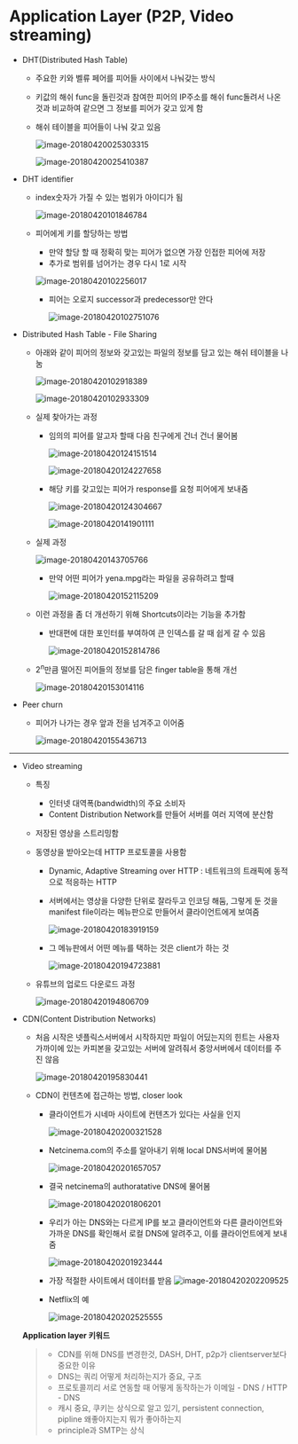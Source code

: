 # Application Layer (P2P, Video streaming)

* DHT(Distributed Hash Table)

  * 주요한 키와 벨류 페어를 피어들 사이에서 나눠갖는 방식

  * 키값의 해쉬 func을 돌린것과 참여한 피어의 IP주소를 해쉬 func돌려서 나온 것과 비교하여 같으면  그 정보를 피어가 갖고 있게 함

  * 해쉬 테이블을 피어들이 나눠 갖고 있음

    ![image-20180420025303315](/Users/soonhojang/Documents/마크다운/네트워크/assets/image-20180420025303315.png)

    ![image-20180420025410387](/Users/soonhojang/Documents/마크다운/네트워크/assets/image-20180420025410387.png)

* DHT identifier

  * index숫자가 가질 수 있는 범위가 아이디가 됨

    ![image-20180420101846784](/Users/soonhojang/Documents/마크다운/네트워크/assets/image-20180420101846784.png)

  * 피어에게 키를 할당하는 방법

    * 만약 할당 할 때 정확히 맞는 피어가 없으면 가장 인접한 피어에 저장
    * 추가로 범위를 넘어가는 경우 다시 1로 시작

    ![image-20180420102256017](/Users/soonhojang/Documents/마크다운/네트워크/assets/image-20180420102256017.png)

    * 피어는 오로지 successor과 predecessor만 안다

      ![image-20180420102751076](/Users/soonhojang/Documents/마크다운/네트워크/assets/image-20180420102751076.png)

* Distributed Hash Table - File Sharing

  * 아래와 같이 피어의 정보와 갖고있는 파일의 정보를 담고 있는 해쉬 테이블을 나눔

    ![image-20180420102918389](/Users/soonhojang/Documents/마크다운/네트워크/assets/image-20180420102918389.png)

    ![image-20180420102933309](/Users/soonhojang/Documents/마크다운/네트워크/assets/image-20180420102933309.png)

  * 실제 찾아가는 과정

    * 임의의 피어를 알고자 할때 다음 친구에게 건너 건너 물어봄

      ![image-20180420124151514](/Users/soonhojang/Documents/마크다운/네트워크/assets/image-20180420124151514.png)

      ![image-20180420124227658](/Users/soonhojang/Documents/마크다운/네트워크/assets/image-20180420124227658.png)

    * 해당 키를 갖고있는 피어가 response를 요청 피어에게 보내줌

      ![image-20180420124304667](/Users/soonhojang/Documents/마크다운/네트워크/assets/image-20180420124304667.png)

      ![image-20180420141901111](/Users/soonhojang/Documents/마크다운/네트워크/assets/image-20180420142015199.png)

  * 실제 과정

    ![image-20180420143705766](/Users/soonhojang/Documents/마크다운/네트워크/assets/image-20180420143705766.png)

    * 만약 어떤 피어가 yena.mpg라는 파일을 공유하려고 할때

      ![image-20180420152115209](/Users/soonhojang/Documents/마크다운/네트워크/assets/image-20180420152115209.png)

  * 이런 과정을 좀 더 개선하기 위해 Shortcuts이라는 기능을 추가함

    * 반대편에 대한 포인터를 부여하여 큰 인덱스를 갈 때 쉽게 갈 수 있음

      ![image-20180420152814786](/Users/soonhojang/Documents/마크다운/네트워크/assets/image-20180420152814786.png)

  * $2^n$만큼 떨어진 피어들의 정보를 담은 finger table을 통해 개선

    ![image-20180420153014116](/Users/soonhojang/Documents/마크다운/네트워크/assets/image-20180420153014116.png)

* Peer churn

  * 피어가 나가는 경우 앞과 전을 넘겨주고 이어줌

    ![image-20180420155436713](/Users/soonhojang/Documents/마크다운/네트워크/assets/image-20180420155436713.png)

---

* Video streaming 

  * 특징

    * 인터넷 대역폭(bandwidth)의 주요 소비자
    * Content Distribution Network를 만들어 서버를 여러 지역에 분산함

  * 저장된 영상을 스트리밍함

  * 동영상을 받아오는데 HTTP 프로토콜을 사용함

    * Dynamic, Adaptive Streaming over HTTP : 네트워크의 트래픽에 동적으로 적응하는 HTTP

    * 서버에서는 영상을 다양한 단위로 잘라두고 인코딩 해둠, 그렇게 둔 것을 manifest file이라는 메뉴판으로 만들어서 클라이언트에게 보여줌

      ![image-20180420183919159](/Users/soonhojang/Documents/마크다운/네트워크/assets/image-20180420183919159.png)

    * 그 메뉴판에서 어떤 메뉴를 택하는 것은 client가 하는 것

      ![image-20180420194723881](/Users/soonhojang/Documents/마크다운/네트워크/assets/image-20180420194723881.png)

  * 유튜브의 업로드 다운로드 과정

    ![image-20180420194806709](/Users/soonhojang/Documents/마크다운/네트워크/assets/image-20180420194806709.png)

* CDN(Content Distribution Networks)

  * 처음 시작은 넷플릭스서버에서 시작하지만 파일이 어딨는지의 힌트는 사용자 가까이에 있는 카피본을 갖고있는 서버에 알려줘서 중앙서버에서 데이터를 주진 않음

    ![image-20180420195830441](/Users/soonhojang/Documents/마크다운/네트워크/assets/image-20180420195830441.png)

  * CDN이 컨텐츠에 접근하는 방법, closer look

    * 클라이언트가 시네마 사이트에 컨텐츠가 있다는 사실을 인지

      ![image-20180420200321528](/Users/soonhojang/Documents/마크다운/네트워크/assets/image-20180420200321528.png)

    * Netcinema.com의 주소를 알아내기 위해 local DNS서버에 물어봄

      ![image-20180420201657057](/Users/soonhojang/Documents/마크다운/네트워크/assets/image-20180420201657057.png)

    * 결국 netcinema의 authoratative DNS에 물어봄

      ![image-20180420201806201](/Users/soonhojang/Documents/마크다운/네트워크/assets/image-20180420201806201.png)

    * 우리가 아는 DNS와는 다르게 IP를 보고 클라이언트와 다른 클라이언트와 가까운 DNS를 확인해서 로컬 DNS에 알려주고, 이를 클라이언트에게 보내줌

      ![image-20180420201923444](/Users/soonhojang/Documents/마크다운/네트워크/assets/image-20180420201923444.png)

    * 가장 적절한 사이트에서 데이터를 받음
      ![image-20180420202209525](/Users/soonhojang/Documents/마크다운/네트워크/assets/image-20180420202209525.png)

    * Netflix의 예

      ![image-20180420202525555](/Users/soonhojang/Documents/마크다운/네트워크/assets/image-20180420202525555.png)

  **Application layer 키워드**

  > * CDN를 위해 DNS를 변경한것, DASH, DHT, p2p가 clientserver보다 중요한 이유 
  > * DNS는 쿼리 어떻게 처리하는지가 중요, 구조
  > * 프로토콜끼리 서로 연동할 때 어떻게 동작하는가 이메일 - DNS / HTTP - DNS 
  > * 캐시 중요, 쿠키는 상식으로 알고 있기, persistent connection, pipline 왜좋아지는지 뭐가 좋아하는지
  > * principle과 SMTP는 상식

  ​

  ​